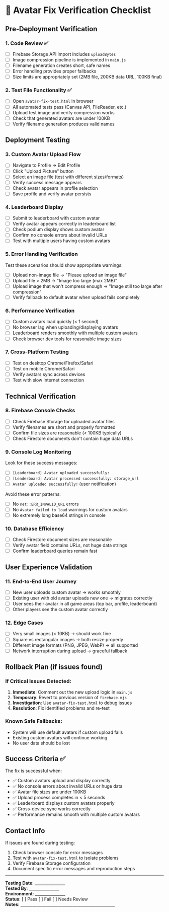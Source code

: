 # 🔧 Avatar Fix Verification Checklist

## Pre-Deployment Verification

### 1. Code Review ✅
- [ ] Firebase Storage API import includes `uploadBytes`
- [ ] Image compression pipeline is implemented in `main.js`
- [ ] Filename generation creates short, safe names
- [ ] Error handling provides proper fallbacks
- [ ] Size limits are appropriately set (2MB file, 200KB data URL, 100KB final)

### 2. Test File Functionality ✅
- [ ] Open `avatar-fix-test.html` in browser
- [ ] All automated tests pass (Canvas API, FileReader, etc.)
- [ ] Upload test image and verify compression works
- [ ] Check that generated avatars are under 100KB
- [ ] Verify filename generation produces valid names

## Deployment Testing

### 3. Custom Avatar Upload Flow
- [ ] Navigate to Profile → Edit Profile
- [ ] Click "Upload Picture" button
- [ ] Select an image file (test with different sizes/formats)
- [ ] Verify success message appears
- [ ] Check avatar appears in profile selection
- [ ] Save profile and verify avatar persists

### 4. Leaderboard Display
- [ ] Submit to leaderboard with custom avatar
- [ ] Verify avatar appears correctly in leaderboard list
- [ ] Check podium display shows custom avatar
- [ ] Confirm no console errors about invalid URLs
- [ ] Test with multiple users having custom avatars

### 5. Error Handling Verification
Test these scenarios should show appropriate warnings:
- [ ] Upload non-image file → "Please upload an image file"
- [ ] Upload file > 2MB → "Image too large (max 2MB)"
- [ ] Upload image that won't compress enough → "Image still too large after compression"
- [ ] Verify fallback to default avatar when upload fails completely

### 6. Performance Verification
- [ ] Custom avatars load quickly (< 1 second)
- [ ] No browser lag when uploading/displaying avatars
- [ ] Leaderboard renders smoothly with multiple custom avatars
- [ ] Check browser dev tools for reasonable image sizes

### 7. Cross-Platform Testing
- [ ] Test on desktop Chrome/Firefox/Safari
- [ ] Test on mobile Chrome/Safari
- [ ] Verify avatars sync across devices
- [ ] Test with slow internet connection

## Technical Verification

### 8. Firebase Console Checks
- [ ] Check Firebase Storage for uploaded avatar files
- [ ] Verify filenames are short and properly formatted
- [ ] Confirm file sizes are reasonable (< 100KB typically)
- [ ] Check Firestore documents don't contain huge data URLs

### 9. Console Log Monitoring
Look for these success messages:
- [ ] `[Leaderboard] Avatar uploaded successfully:`
- [ ] `[Leaderboard] Avatar processed successfully: storage_url`
- [ ] `Avatar uploaded successfully!` (user notification)

Avoid these error patterns:
- [ ] No `net::ERR_INVALID_URL` errors
- [ ] No `Avatar failed to load` warnings for custom avatars
- [ ] No extremely long base64 strings in console

### 10. Database Efficiency
- [ ] Check Firestore document sizes are reasonable
- [ ] Verify avatar field contains URLs, not huge data strings
- [ ] Confirm leaderboard queries remain fast

## User Experience Validation

### 11. End-to-End User Journey
- [ ] New user uploads custom avatar → works smoothly
- [ ] Existing user with old avatar uploads new one → migrates correctly
- [ ] User sees their avatar in all game areas (top bar, profile, leaderboard)
- [ ] Other players see the custom avatar correctly

### 12. Edge Cases
- [ ] Very small images (< 10KB) → should work fine
- [ ] Square vs rectangular images → both resize properly
- [ ] Different image formats (PNG, JPEG, WebP) → all supported
- [ ] Network interruption during upload → graceful fallback

## Rollback Plan (if issues found)

### If Critical Issues Detected:
1. **Immediate**: Comment out the new upload logic in `main.js`
2. **Temporary**: Revert to previous version of `firebase.mjs`
3. **Investigation**: Use `avatar-fix-test.html` to debug issues
4. **Resolution**: Fix identified problems and re-test

### Known Safe Fallbacks:
- System will use default avatars if custom upload fails
- Existing custom avatars will continue working
- No user data should be lost

## Success Criteria ✅

The fix is successful when:
- ✅ Custom avatars upload and display correctly
- ✅ No console errors about invalid URLs or huge data
- ✅ Avatar file sizes are under 100KB
- ✅ Upload process completes in < 5 seconds
- ✅ Leaderboard displays custom avatars properly
- ✅ Cross-device sync works correctly
- ✅ Performance remains smooth with multiple custom avatars

## Contact Info

If issues are found during testing:
1. Check browser console for error messages
2. Test with `avatar-fix-test.html` to isolate problems
3. Verify Firebase Storage configuration
4. Document specific error messages and reproduction steps

---

**Testing Date**: _______________  
**Tested By**: _______________  
**Environment**: _______________  
**Status**: [ ] Pass [ ] Fail [ ] Needs Review  
**Notes**: _______________________________________________